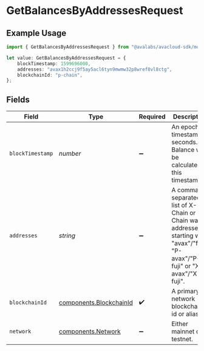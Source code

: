 # GetBalancesByAddressesRequest

## Example Usage

```typescript
import { GetBalancesByAddressesRequest } from "@avalabs/avacloud-sdk/models/operations";

let value: GetBalancesByAddressesRequest = {
    blockTimestamp: 1599696000,
    addresses: "avax1h2ccj9f5ay5acl6tyn9mwmw32p8wref8vl8ctg",
    blockchainId: "p-chain",
};
```

## Fields

| Field                                                                                                                               | Type                                                                                                                                | Required                                                                                                                            | Description                                                                                                                         | Example                                                                                                                             |
| ----------------------------------------------------------------------------------------------------------------------------------- | ----------------------------------------------------------------------------------------------------------------------------------- | ----------------------------------------------------------------------------------------------------------------------------------- | ----------------------------------------------------------------------------------------------------------------------------------- | ----------------------------------------------------------------------------------------------------------------------------------- |
| `blockTimestamp`                                                                                                                    | *number*                                                                                                                            | :heavy_minus_sign:                                                                                                                  | An epoch timestamp in seconds. Balance will be calculated at this timestamp.                                                        | 1599696000                                                                                                                          |
| `addresses`                                                                                                                         | *string*                                                                                                                            | :heavy_minus_sign:                                                                                                                  | A comma separated list of X-Chain or P-Chain wallet addresses, starting with "avax"/"fuji", "P-avax"/"P-fuji" or "X-avax"/"X-fuji". | avax1h2ccj9f5ay5acl6tyn9mwmw32p8wref8vl8ctg                                                                                         |
| `blockchainId`                                                                                                                      | [components.BlockchainId](../../models/components/blockchainid.md)                                                                  | :heavy_check_mark:                                                                                                                  | A primary network blockchain id or alias.                                                                                           | p-chain                                                                                                                             |
| `network`                                                                                                                           | [components.Network](../../models/components/network.md)                                                                            | :heavy_minus_sign:                                                                                                                  | Either mainnet or a testnet.                                                                                                        | mainnet                                                                                                                             |